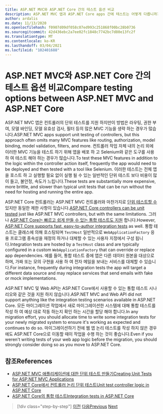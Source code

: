 ```yaml
---
title: ASP.NET MVC와 ASP.NET Core 간의 테스트 옵션 비교
description: ASP.NET MVC 앱과 ASP.NET Core apps 간에 테스트는 어떻게 다릅니까?
author: ardalis
ms.date: 11/13/2020
ms.openlocfilehash: f0907d09df058c07ed993c251868f00bc28b0736
ms.sourcegitcommit: 42d436ebc2a7ee02fc1848c7742bc7d80e13fc2f
ms.translationtype: MT
ms.contentlocale: ko-KR
ms.lasthandoff: 03/04/2021
ms.locfileid: "102401688"
---
```

# <a name="compare-testing-options-between-aspnet-mvc-and-aspnet-core"></a><span data-ttu-id="f17a9-103">ASP.NET MVC와 ASP.NET Core 간의 테스트 옵션 비교</span><span class="sxs-lookup"><span data-stu-id="f17a9-103">Compare testing options between ASP.NET MVC and ASP.NET Core</span></span>

<span data-ttu-id="f17a9-104">ASP.NET MVC 앱은 컨트롤러의 단위 테스트를 지원 하지만이 방법은 라우팅, 권한 부여, 모델 바인딩, 모델 유효성 검사, 필터 등의 많은 MVC 기능을 생략 하는 경우가 많습니다.</span><span class="sxs-lookup"><span data-stu-id="f17a9-104">ASP.NET MVC apps support unit testing of controllers, but this approach often omits many MVC features like routing, authorization, model binding, model validation, filters, and more.</span></span> <span data-ttu-id="f17a9-105">컨트롤러 작업 자체 내의 논리 외에 이러한 MVC 기능을 테스트 하기 위해 앱을 배포 하 고 Selenium와 같은 도구를 사용 하 여 테스트 해야 하는 경우가 많습니다.</span><span class="sxs-lookup"><span data-stu-id="f17a9-105">To test these MVC features in addition to the logic within the controller action itself, frequently the app would need to be deployed and then tested with a tool like Selenium.</span></span> <span data-ttu-id="f17a9-106">이러한 테스트는 전체 앱을 호스트 하 고 실행할 필요 없이 실행 될 수 있는 일반적인 단위 테스트 보다 비용이 많이 들고, 불안정, 속도가 느립니다.</span><span class="sxs-lookup"><span data-stu-id="f17a9-106">These tests are substantially more expensive, more brittle, and slower than typical unit tests that can be run without the need for hosting and running the entire app.</span></span>

<span data-ttu-id="f17a9-107">ASP.NET Core 컨트롤러는 ASP.NET MVC 컨트롤러와 마찬가지로 [단위 테스트할 수](/aspnet/core/mvc/controllers/testing) 있지만 동일한 제한 사항이 있습니다.</span><span class="sxs-lookup"><span data-stu-id="f17a9-107">[ASP.NET Core controllers can be unit tested](/aspnet/core/mvc/controllers/testing) just like ASP.NET MVC controllers, but with the same limitations.</span></span> <span data-ttu-id="f17a9-108">그러나 [ASP.NET Core는 빠르고 쉽게 만들 수 있는 통합 테스트도 지원](/aspnet/core/test/integration-tests) 합니다.</span><span class="sxs-lookup"><span data-stu-id="f17a9-108">However, [ASP.NET Core supports fast, easy-to-author integration tests](/aspnet/core/test/integration-tests) as well.</span></span> <span data-ttu-id="f17a9-109">통합 테스트는 클래스에 의해 호스팅되며 `TestHost` 일반적으로 `WebApplicationFactory` 응용 프로그램 종속성을 재정의 하거나 대체할 수 있는 사용자 지정에서 구성 됩니다.</span><span class="sxs-lookup"><span data-stu-id="f17a9-109">Integration tests are hosted by a `TestHost` class and are typically configured in a custom `WebApplicationFactory` that can override or replace app dependencies.</span></span> <span data-ttu-id="f17a9-110">예를 들어, 통합 테스트 중에 앱은 다른 데이터 원본을 대상으로 하며, 가짜 또는 모의 구현을 사용 하 여 전자 메일을 보내는 서비스를 대체할 수 있습니다.</span><span class="sxs-lookup"><span data-stu-id="f17a9-110">For instance, frequently during integration tests the app will target a different data source and may replace services that send emails with fake or mock implementations.</span></span>

<span data-ttu-id="f17a9-111">ASP.NET MVC 및 Web API는 ASP.NET Core에서 사용할 수 있는 통합 테스트 시나리오와 같은 것을 지원 하지 않습니다.</span><span class="sxs-lookup"><span data-stu-id="f17a9-111">ASP.NET MVC and Web API did not support anything like the integration testing scenarios available in ASP.NET Core.</span></span> <span data-ttu-id="f17a9-112">모든 마이그레이션 작업에서 새로 마이그레이션한 시스템에 대해 통합 테스트를 작성 하 여 예상 대로 작동 하는지 확인 하는 시간을 할당 해야 합니다.</span><span class="sxs-lookup"><span data-stu-id="f17a9-112">In any migration effort, you should allocate time to write some integration tests for your newly migrated system to ensure it's working as expected and continues to do so.</span></span> <span data-ttu-id="f17a9-113">마이그레이션하기 전에 웹 앱 논리 테스트를 작성 하지 않은 경우에도 ASP.NET Core으로 이동할 때이 작업을 수행 하는 것이 좋습니다.</span><span class="sxs-lookup"><span data-stu-id="f17a9-113">Even if you weren't writing tests of your web app logic before the migration, you should strongly consider doing so as you move to ASP.NET Core.</span></span>

## <a name="references"></a><span data-ttu-id="f17a9-114">참조</span><span class="sxs-lookup"><span data-stu-id="f17a9-114">References</span></span>

- [<span data-ttu-id="f17a9-115">ASP.NET MVC 애플리케이션에 대한 단위 테스트 만들기</span><span class="sxs-lookup"><span data-stu-id="f17a9-115">Creating Unit Tests for ASP.NET MVC Applications</span></span>](/aspnet/mvc/overview/older-versions-1/unit-testing/creating-unit-tests-for-asp-net-mvc-applications-cs)
- [<span data-ttu-id="f17a9-116">ASP.NET Core에서 컨트롤러 논리 단위 테스트</span><span class="sxs-lookup"><span data-stu-id="f17a9-116">Unit test controller logic in ASP.NET Core</span></span>](/aspnet/core/mvc/controllers/testing)
- [<span data-ttu-id="f17a9-117">ASP.NET Core의 통합 테스트</span><span class="sxs-lookup"><span data-stu-id="f17a9-117">Integration tests in ASP.NET Core</span></span>](/aspnet/core/test/integration-tests)

>[!div class="step-by-step"]
><span data-ttu-id="f17a9-118">[이전](signalr-differences.md)
>[다음](migrate-large-solutions.md)</span><span class="sxs-lookup"><span data-stu-id="f17a9-118">[Previous](signalr-differences.md)
[Next](migrate-large-solutions.md)</span></span>
